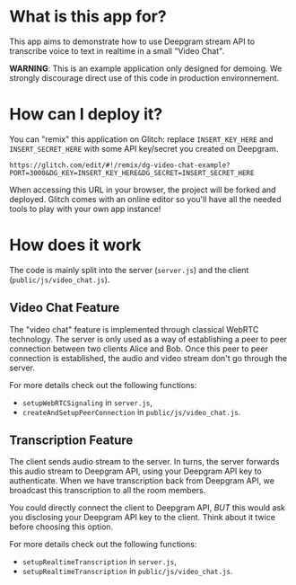 # What is this app for?

This app aims to demonstrate how to use Deepgram stream API to transcribe
voice to text in realtime in a small "Video Chat".

**WARNING**: This is an example application only designed for demoing. We
strongly discourage direct use of this code in production environnement.

# How can I deploy it?

You can "remix" this application on Glitch: replace `INSERT_KEY_HERE` and `INSERT_SECRET_HERE`
with some API key/secret you created on Deepgram.

```
https://glitch.com/edit/#!/remix/dg-video-chat-example?PORT=3000&DG_KEY=INSERT_KEY_HERE&DG_SECRET=INSERT_SECRET_HERE
```

When accessing this URL in your browser, the project will be forked and deployed. Glitch comes with
an online editor so you'll have all the needed tools to play with your own app instance!

# How does it work

The code is mainly split into the server (`server.js`) and the client (`public/js/video_chat.js`).

## Video Chat Feature

The "video chat" feature is implemented through classical WebRTC technology. The server is only
used as a way of establishing a peer to peer connection between two clients Alice and Bob. Once this
peer to peer connection is established, the audio and video stream don't go through the server.

For more details check out the following functions:

- `setupWebRTCSignaling` in `server.js`,
- `createAndSetupPeerConnection` in `public/js/video_chat.js`.

## Transcription Feature

The client sends audio stream to the server. In turns, the server forwards this audio
stream to Deepgram API, using your Deepgram API key to authenticate. When we have
transcription back from Deepgram API, we broadcast this transcription to all the room members.

You could directly connect the client to Deepgram API, _BUT_ this would ask you disclosing
your Deepgram API key to the client. Think about it twice before choosing this option.

For more details check out the following functions:

- `setupRealtimeTranscription` in `server.js`,
- `setupRealtimeTranscription` in `public/js/video_chat.js`.
